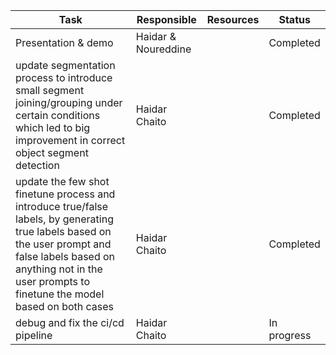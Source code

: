 | **Task**                                                                                                                                                                                                                      | **Responsible**     | **Resources** | **Status**  |
| ----------------------------------------------------------------------------------------------------------------------------------------------------------------------------------------------------------------------------- | ------------------- | ------------- | ----------- |
| Presentation & demo                                                                                                                                                                                                           | Haidar & Noureddine |               | Completed   |
| update segmentation process to introduce small segment joining/grouping under certain conditions which led to big improvement in correct object segment detection                                                             | Haidar Chaito       |               | Completed   |
| update the few shot finetune process and introduce true/false labels, by generating true labels based on the user prompt and false labels based on anything not in the user prompts to finetune the model based on both cases | Haidar Chaito       |               | Completed   |
| debug and fix the ci/cd pipeline                                                                                                                                                                                              | Haidar Chaito       |               | In progress |
